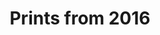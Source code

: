---
title: Prints from 2016
layout: gallery
permalink: /galleries/2016.html
filter: item.date contains '2016'
---